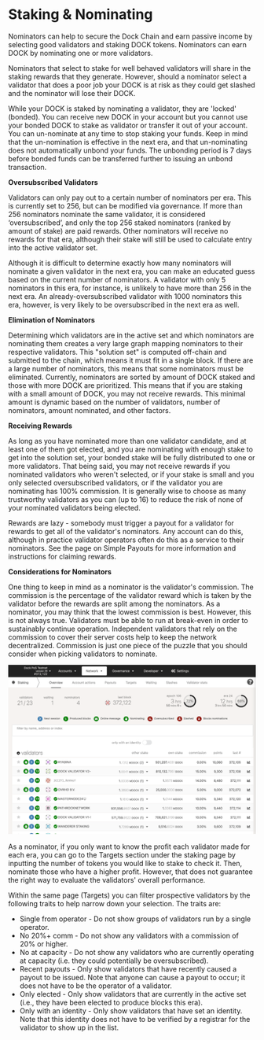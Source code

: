 # Staking & Nominating

Nominators can help to secure the Dock Chain and earn passive income by selecting good validators and staking DOCK tokens. Nominators can earn DOCK by nominating one or more validators.

Nominators that select to stake for well behaved validators will share in the staking rewards that they generate. However, should a nominator select a validator that does a poor job your DOCK is at risk as they could get slashed and the nominator will lose their DOCK. 

While your DOCK is staked by nominating a validator, they are 'locked' \(bonded\). You can receive new DOCK in your account but you cannot use your bonded DOCK to stake as validator or transfer it out of your account. You can un-nominate at any time to stop staking your funds. Keep in mind that the un-nomination is effective in the next era, and that un-nominating does not automatically unbond your funds. The unbonding period is 7 days before bonded funds can be transferred further to issuing an unbond transaction.

**Oversubscribed Validators**

Validators can only pay out to a certain number of nominators per era. This is currently set to 256, but can be modified via governance. If more than 256 nominators nominate the same validator, it is considered ‘oversubscribed’, and only the top 256 staked nominators \(ranked by amount of stake\) are paid rewards. Other nominators will receive no rewards for that era, although their stake will still be used to calculate entry into the active validator set.

Although it is difficult to determine exactly how many nominators will nominate a given validator in the next era, you can make an educated guess based on the current number of nominators. A validator with only 5 nominators in this era, for instance, is unlikely to have more than 256 in the next era. An already-oversubscribed validator with 1000 nominators this era, however, is very likely to be oversubscribed in the next era as well.

**Elimination of Nominators**

Determining which validators are in the active set and which nominators are nominating them creates a very large graph mapping nominators to their respective validators. This "solution set" is computed off-chain and submitted to the chain, which means it must fit in a single block. If there are a large number of nominators, this means that some nominators must be eliminated. Currently, nominators are sorted by amount of DOCK staked and those with more DOCK are prioritized. This means that if you are staking with a small amount of DOCK, you may not receive rewards. This minimal amount is dynamic based on the number of validators, number of nominators, amount nominated, and other factors.  


**Receiving Rewards**

As long as you have nominated more than one validator candidate, and at least one of them got elected, and you are nominating with enough stake to get into the solution set, your bonded stake will be fully distributed to one or more validators. That being said, you may not receive rewards if you nominated validators who weren't selected, or if your stake is small and you only selected oversubscribed validators, or if the validator you are nominating has 100% commission. It is generally wise to choose as many trustworthy validators as you can \(up to 16\) to reduce the risk of none of your nominated validators being elected.

Rewards are lazy - somebody must trigger a payout for a validator for rewards to get all of the validator's nominators. Any account can do this, although in practice validator operators often do this as a service to their nominators. See the page on Simple Payouts for more information and instructions for claiming rewards.

**Considerations for Nominators**

One thing to keep in mind as a nominator is the validator's commission. The commission is the percentage of the validator reward which is taken by the validator before the rewards are split among the nominators. As a nominator, you may think that the lowest commission is best. However, this is not always true. Validators must be able to run at break-even in order to sustainably continue operation. Independent validators that rely on the commission to cover their server costs help to keep the network decentralized. Commission is just one piece of the puzzle that you should consider when picking validators to nominate.

![](../.gitbook/assets/staking.png)

As a nominator, if you only want to know the profit each validator made for each era, you can go to the Targets section under the staking page by inputting the number of tokens you would like to stake to check it. Then, nominate those who have a higher profit. However, that does not guarantee the right way to evaluate the validators' overall performance.

Within the same page \(Targets\) you can filter prospective validators by the following traits to help narrow down your selection. The traits are:

* Single from operator - Do not show groups of validators run by a single operator.
* No 20%+ comm - Do not show any validators with a commission of 20% or higher.
* No at capacity - Do not show any validators who are currently operating at capacity \(i.e. they could potentially be oversubscribed\).
* Recent payouts - Only show validators that have recently caused a payout to be issued. Note that anyone can cause a payout to occur; it does not have to be the operator of a validator.
* Only elected - Only show validators that are currently in the active set \(i.e., they have been elected to produce blocks this era\).
* Only with an identity - Only show validators that have set an identity. Note that this identity does not have to be verified by a registrar for the validator to show up in the list.

  
  
  


